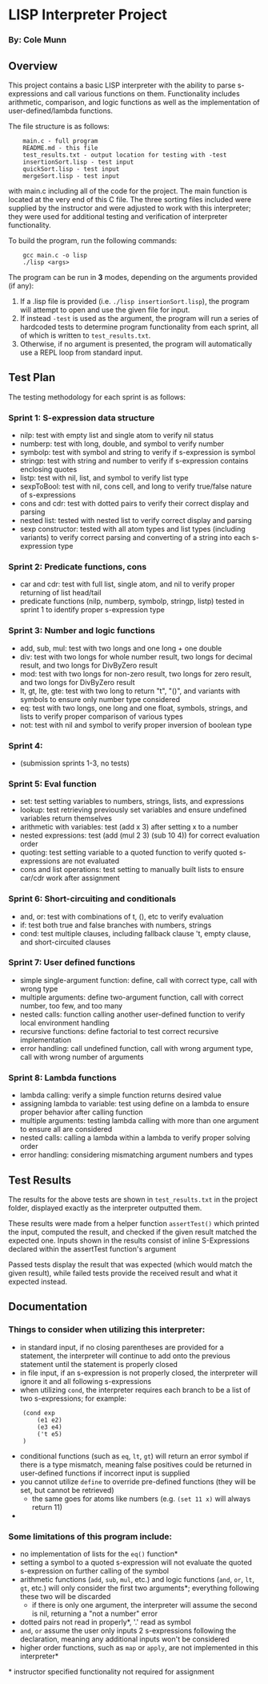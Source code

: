 # LISP Interpreter Project
### By: Cole Munn

## Overview
This project contains a basic LISP interpreter with the ability to parse s-expressions and call various functions on them. Functionality includes arithmetic, comparison, and logic functions as well as the implementation of user-defined/lambda functions.

The file structure is as follows:
```
	main.c - full program
	README.md - this file
	test_results.txt - output location for testing with -test
	insertionSort.lisp - test input
	quickSort.lisp - test input
	mergeSort.lisp - test input
```
with main.c including all of the code for the project. The main function is located at the very end of this C file.
The three sorting files included were supplied by the instructor and were adjusted to work with this interpreter; they were used for additional testing and verification of interpreter functionality.

To build the program, run the following commands:
```
	gcc main.c -o lisp
	./lisp <args>
```
The program can be run in **3** modes, depending on the arguments provided (if any):
1. If a .lisp file is provided (i.e. `./lisp insertionSort.lisp`), the program will attempt to open and use the given file for input. 
2. If instead `-test` is used as the argument, the program will run a series of hardcoded tests to determine program functionality from each sprint, all of which is written to `test_results.txt`. 
3. Otherwise, if no argument is presented, the program will automatically use a REPL loop from standard input.



## Test Plan
The testing methodology for each sprint is as follows:
### Sprint 1: S-expression data structure
- nilp: test with empty list and single atom to verify nil status
- numberp: test with long, double, and symbol to verify number
- symbolp: test with symbol and string to verify if s-expression is symbol
- stringp: test with string and number to verify if s-expression contains enclosing quotes
- listp: test with nil, list, and symbol to verify list type
- sexpToBool: test with nil, cons cell, and long to verify true/false nature of s-expressions
- cons and cdr: test with dotted pairs to verify their correct display and parsing
- nested list: tested with nested list to verify correct display and parsing
- sexp constructor: tested with all atom types and list types (including variants) to verify correct parsing and converting of a string into each s-expression type
### Sprint 2: Predicate functions, cons
- car and cdr: test with full list, single atom, and nil to verify proper returning of list head/tail
- predicate functions (nilp, numberp, symbolp, stringp, listp) tested in sprint 1 to identify proper s-expression type
### Sprint 3: Number and logic functions
- add, sub, mul: test with two longs and one long + one double
- div: test with two longs for whole number result, two longs for decimal result, and two longs for DivByZero result
- mod: test with two longs for non-zero result, two longs for zero result, and two longs for DivByZero result
- lt, gt, lte, gte: test with two long to return "t", "()", and variants with symbols to ensure only number type considered
- eq: test with two longs, one long and one float, symbols, strings, and lists to verify proper comparison of various types
- not: test with nil and symbol to verify proper inversion of boolean type

### Sprint 4: 
- (submission sprints 1-3, no tests)

### Sprint 5: Eval function
- set: test setting variables to numbers, strings, lists, and expressions
- lookup: test retrieving previously set variables and ensure undefined variables return themselves
- arithmetic with variables: test (add x 3) after setting x to a number
- nested expressions: test (add (mul 2 3) (sub 10 4)) for correct evaluation order
- quoting: test setting variable to a quoted function to verify quoted s-expressions are not evaluated
- cons and list operations: test setting to manually built lists to ensure car/cdr work after assignment
### Sprint 6: Short-circuiting and conditionals
- and, or: test with combinations of t, (), etc to verify evaluation
- if: test both true and false branches with numbers, strings
- cond: test multiple clauses, including fallback clause 't, empty clause, and short-circuited clauses
### Sprint 7: User defined functions
- simple single-argument function: define, call with correct type, call with wrong type
- multiple arguments: define two-argument function, call with correct number, too few, and too many
- nested calls: function calling another user-defined function to verify local environment handling
- recursive functions: define factorial to test correct recursive implementation
- error handling: call undefined function, call with wrong argument type, call with wrong number of arguments
### Sprint 8: Lambda functions
- lambda calling: verify a simple function returns desired value
- assigning lambda to variable: test using define on a lambda to ensure proper behavior after calling function
- multiple arguments: testing lambda calling with more than one argument to ensure all are considered
- nested calls: calling a lambda within a lambda to verify proper solving order
- error handling: considering mismatching argument numbers and types

## Test Results
The results for the above tests are shown in `test_results.txt` in the project folder, displayed exactly as the interpreter outputted them.

These results were made from a helper function `assertTest()` which printed the input, computed the result, and checked if the given result matched the expected one. 
Inputs shown in the results consist of inline S-Expressions declared within the assertTest function's argument

Passed tests display the result that was expected (which would match the given result), while failed tests provide the received result and what it expected instead.
## Documentation
### Things to consider when utilizing this interpreter:
- in standard input, if no closing parentheses are provided for a statement, the interpreter will continue to add onto the previous statement until the statement is properly closed
- in file input, if an s-expression is not properly closed, the interpreter will ignore it and all following s-expressions
- when utilizing `cond`, the interpreter requires each branch to be a list of two s-expressions; for example:
```
	(cond exp
		(e1 e2)
		(e3 e4)
		('t e5)
	)
```
- conditional functions (such as `eq`, `lt`, `gt`) will return an error symbol if there is a type mismatch, meaning false positives could be returned in user-defined functions if incorrect input is supplied
- you cannot utilize `define` to override pre-defined functions (they will be set, but cannot be retrieved)
	- the same goes for atoms like numbers (e.g. `(set 11 x)` will always return 11)
- 

### Some limitations of this program include:
- no implementation of lists for the `eq()` function*
- setting a symbol to a quoted s-expression will not evaluate the quoted s-expression on further calling of the symbol
- arithmetic functions (`add`, `sub`, `mul`, etc.) and logic functions (`and`, `or`, `lt`, `gt`, etc.) will only consider the first two arguments*; everything following these two will be discarded
	- if there is only one argument, the interpreter will assume the second is nil, returning a "not a number" error
- dotted pairs not read in properly*, '.' read as symbol
- `and`, `or` assume the user only inputs 2 s-expressions following the declaration, meaning any additional inputs won't be considered
- higher order functions, such as `map` or `apply`, are not implemented in this interpreter*

\* instructor specified functionality not required for assignment